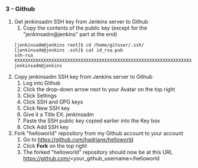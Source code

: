 ### 3 - Github

1. Get jenkinsadm SSH key from Jenkins server to Github
    1. Copy the contents of the public key (except for the "jenkinsadm@jenkins" part at the end)
    ```
    [jenkinsadm@jenkins root]$ cd /home/gituser/.ssh/
    [jenkinsadm@jenkins .ssh]$ cat id_rsa.pub
    ssh-rsa XXXXXXXXXXXXXXXXXXXXXXXXXXXXXXXXXXXXXXXXXXXXXXXXXXXXXXXXXXXXXXXXXXXXXXXXXXXXXXXXXXXXXXXXXXXXXXX/gPcTH32rPdR+c7OWTlJz5Xxu3NhilVAf8tt1tazzuwocdhN9CukhkoH3S2H5CVUstAUInHpf6UOR6y0w40JJgo8eF4X4FUDAZLnnGXuCOHagoWkwDB5yNuqnWyn9QwhiCspiLinVLtAHNWqS1UoJ5QsODOGv8E+pqDgZOL9KD2ZvP1nKmu9fqp2Dae1UkaHqXzBtPEVQiHNfu1kRBEGzRd/6d3XHpkkousv8z/QxwP4Disawvis7XkPnRxbB8NKzGMsH9lBT6sonQo56tW1p jenkinsadm@jenkins
    ```
2. Copy jenkinsadm SSH key from Jenkins server to Github
    1. Log into Github
    2. Click the drop-down arrow next to your Avatar on the top right
    3. Click Settings
    4. Click SSH and GPG keys
    5. Click New SSH key
    6. Give it a Title EX: jenkinsadm
    7. Paste the SSH public key copied earlier into the Key box
    8. Click Add SSH key
3. Fork "helloworld" repository from my Github account to your account
    1. Go to https://github.com/hadriane/helloworld
    2. Click **Fork** on the top right
    3. The forked "helloworld" repository should now be at this URL https://github.com/<your_github_username>/helloworld
